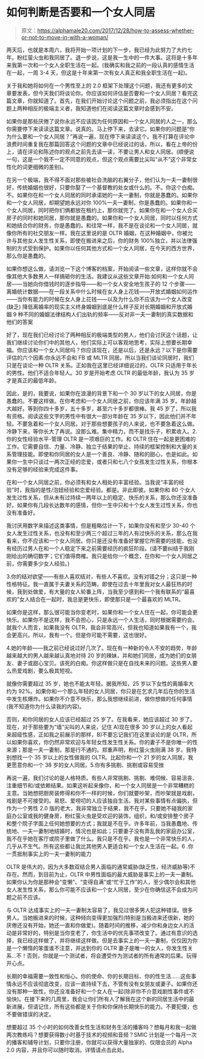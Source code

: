 # 如何判断是否要和一个女人同居

> 原文：<https://alphamale20.com/2017/12/28/how-to-assess-whether-or-not-to-move-in-with-a-woman/>

两天后，也就是本周六，我将开始一项计划的下一步，我已经为此努力了大约七年。粉红萤火虫和我同居了。退一步说，这是我一生中的一件大事。这将是十多年来我第一次和一个女人全职生活在一起。(我确实和我之前的一段认真的感情生活在一起，一周 3-4 天，但这是十年来第一次有女人真正和我全职生活在一起)。

关于我和她将如何在一个男性至上的 2.0 框架下处理这个问题，我还有更多的文章要发表，但今天我们将谈论你。你应该如何评估是否要和一个女人同居？看完这篇文章，你就知道了。首先，在我们开始讨论这个问题之前，我必须指出在这个问题上两种相反的极端主义者，我知道他们在阅读这篇文章时会感到不安。

如果你是那些厌倦了说你永远不应该因为任何原因和一个女人同居的人之一，那么你需要停下来读读这篇文章。说真的。马上停下来，去读它。如果你的问题是“你为什么要和一个女人同居？”再说一遍，现在停下来读读这个。我不打算在评论中浪费时间重复我在那篇回答这个问题的文章中已经说过的话，所以，看在上帝的份上，请在评论和陈述你的观点之前先去读一读，不要让男人和女人同居。(顺便说一句，这是一个我不一定不同意的观点，但这个观点需要比尖叫“从不”这个非常女性化的词更细微的差别)。

在另一个极端，我不得不面对那些被社会洗脑的右翼分子，他们认为一夫一妻制很好，传统婚姻也很好，只要你娶了一个基督教的处女或什么的。不。你这个白痴。不。如果你在和一个女人同居的同时承诺她的一夫一妻制，你就是愚蠢的。如果你和一个女人同居，却期望她永远对你 100%一夫一妻制，你是愚蠢的。如果你和一个女人同居，同时把你们俩都放在租约上，那你就完了。如果你在和一个女人合买房子的同时和她同居，那你就是愚蠢的。如果你和一个女人同居，同时以任何方式和她结合你的财务，你是愚蠢的。和往常一样，我不是在谈论和一个女人同居，就像你所有的社交朋友一样。我在这里说的是 OLTR 婚姻，在这种婚姻中，你被允许与其他女人发生性关系，即使在搬进来之后，你的财务 100%独立，并以法律强制的方式受到保护。如果你以任何其他方式和一个女人同居，在今天的西方世界，那么你是愚蠢的。

如果你想这么做，请浏览一下这个博客的档案，开始阅读一些文章，这样你就不会像其他大多数男人一样搞砸你的生活。我建议从这些文章开始:如何和一个女人同居——当她向你借钱时的逐步指导——和一个女人安全地生孩子的 12 个步骤——离婚统计数据——在一段关系中什么时候在女人身上花钱——开放式婚姻如何运作——当你有能力的时候在女人身上花钱——以及为什么你不应该为一个女人改变(缺乏) 降低离婚率的现实主义终身婚姻到底是什么样子反对长期婚姻和开放式婚姻 9 种不同的婚姻法律结构人们出轨的频率——反对非一夫一妻制的真实数据和他们的答案

好了，现在我们已经讨论了两种相反的极端类型的男人，他们会讨厌这个话题，让我们继续讨论你们中的其他人，他们实际上可以客观地思考，实际上想要长期幸福。你应该和一个女人同居吗？你应该现在，还是以后，还是永远？以下是你需要评估的六个因素:你永远不会和 FB 或 MLTR 同居。所以当我们谈论同居时，我们只是在谈论一种 OLTR 关系。正如我在这里已经详细说过的，OLTR 只适用于年长的男性。他们不适合年轻人。30 岁是开始考虑 OLTR 的最低年龄，我认为 35 岁才是真正的最低年龄。

因此，是的，我要说，如果你在浪漫的背景下和一个 30 岁以下的女人同居，你是愚蠢的。不要这样做。在你考虑和一个女人同居之前，你应该年满 35 岁。年龄越大越好。等到你四十多岁，五十多岁，甚至六十多岁都很棒。我 45 岁了，所以我有资格。阅读这些文字的男性中有很大一部分年龄在 35 岁以下，因此他们并不年轻。不要急着和一个女人同居。对于那些想要孩子的人来说，也不要急着这么做。冷静下来，等你长大了再说。没那么难。集中精力，而不是找乐子，积累收入。2.你的女性经验水平-管理 OLTR 是一项艰巨的工作。和 OLTR 住在一起是更困难的工作。它需要自信、力量、冷静、独立于结果的举止、持续的框架控制和大量的关系管理技能。即使和你同居的女人是一个善良、冷静、随和的甜心，也是如此。如果你一生中只谈过一两次正经的恋爱，或者只和七八个女孩发生过性关系，你根本没有足够的经验来完成这件事。

在和一个女人同居之前，你必须有和女人相处的丰富经验。当我说“丰富的经验”时，我指的是性/泡妞经验和恋爱经验。都是。非此即彼。如果你和 80 个女人发生过性关系，但从未有过持续一两年以上的稳定、快乐的关系，那么你还没准备好。如果你有几段长达数年的感情，但你一生中只和十个女人发生过性关系，你也没有准备好。

我讨厌用数字来描述这类事情，但是粗略估计一下，如果你没有和至少 30-40 个女人发生过性关系，也没有和至少两三个超过三年的人有过快乐的关系，那么在我看来，你不应该和一个女人同居。你只是还没有准备好掌握它所需要的技能，也没有经历过男人在和一个人稳定下来之前需要经历的疯狂阶段。(请不要纠结于我刚刚给出的确切数字；它们值得商榷。我只是给你一个概念，在你和一个女人同居之前，你需要多少女人经验。)

3.你的结对欲望——有些人喜欢结对，有些人不喜欢。没有对错之分；这只是一种性格特征。我一直属于夫妻关系的范畴。即使在过去十年里我对女人最狂热的时候，我到处做爱，有大量的女人轮番上阵，当我至少感到和一个我有联系的“最喜欢的”女人结合在一起时，我总是更快乐，即使那只是一个最喜欢的 MLTR。

如果你是这样，那么很可能当你变老时，如果你和一个女人住在一起，你可能会更快乐。如果你不是这样，我不会担心，只是永远一个人生活，同时根据需要约会。就我个人而言，如果我没有 OLTR，我会非常高兴，但我也知道如果我有一个，我会更高兴。所以，我有一个。但是你可能不需要，这也很好。

4.她的年龄——我之前已经说过好几次了。现在有一种新的令人不安的趋势，年龄越来越大的男人越来越认真地对待 20 岁的辣妹，并和她们同居，成为她们的女朋友、妻子或甜心宝贝。该死的白痴。你这样做只是在自找未来的问题。这些男人要么热爱戏剧，要么极其短视。

就像你需要超过 35 岁，她也不能太年轻。据我所知，25 岁以下女性的离婚率大约为 92%。如果你和一个那么年轻的女人同居，你只是在乞求几年后在你的生活中发生核爆炸。如果你不介意不快乐，那么我想继续前进，做你想做的任何事情(我不知道你为什么读我的内容)。

否则，和你同居的女人应该已经超过 25 岁了。在我看来，她应该超过 30 岁了。现在，对于那些要为“墙”尖叫的人来说，记住 A)现在很多 30 岁以上的女人看起来超级性感，正如我之前展示的那样，B)不要忘记我们在这里谈论的是 OLTR，所以如果你喜欢，你仍然非常欢迎与年轻女性发生性关系。你的妻子不是你唯一的性来源；那是一夫一妻制，那是行不通的。郑重声明，粉红萤火虫刚满 38 岁。我特别想找一个 35 岁以上的女性做我的 OLTR。比起你和一个 21 岁的女人同居，我更愿意你和一个 38 岁的女人同居。5.你有多挑剔、挑剔或容易受挫

再说一遍，我们讨论的是人格特质。有些人非常挑剔、挑剔、难伺候、容易沮丧、注重细节和/或依赖结果。如果这听起来像你，和一个女人同居是一个非常糟糕的主意。当她想把厨房装修得和你不一样的时候，你们就要吵架，而吵架就是戏剧，戏剧是不可接受的。易怒、爱唠叨的人应该独自生活。我对某些事情有点偏执，但作为一个男性 2.0 版的老大，我非常独立于结果，我不在乎。只要她不碰我的家庭办公室或我的健身房，粉红萤火虫是受欢迎的装饰，组织，和/或安排整个房子和整个院子字面上任何她想要的方式；我就是不在乎。许多年前，当我愚蠢地、传统地、一夫一妻制地结婚时，情况也是如此；只要妻子没有弄乱我的家庭办公室，我不在乎她在客厅或院子里做了什么。我只是不在乎。我也是一个非常快乐的人，几乎从不生气。所有这些都让我比其他男人更适合和一个女人生活在一起。6 .你一贯抵制事实上的一夫一妻制的能力

OLTR 是伟大的，因为大多数双结合男人面临的通常威胁(缺乏性，经济威胁等)不存在。然而，到目前为止，OLTR 中男性面临的最大威胁是事实上的一夫一妻制。如果你认为你是那种会“变懒”、“变得自满”或“忙于工作”的人，至少偶尔会和其他女人发生性关系，那么你可能不应该和一个女人同居，至少在你确信这不会成为问题之前不应该。

与 OLTR 达成事实上的一夫一妻制太容易了，我见过很多男人犯这种错误。很多男人。当她搬进来的时候，这种倾向变得更加强烈(特别是当搬进来还很新，她的厌倦还没有开始，她还一直和你做爱)。随着时间的推移，减少你和身边女人的活动是非常好的，特别是当你变老了，你生活中的优先事项改变了。通过有意识的选择，我已经这样做了，并将继续这样做。但是去事实上的一夫一妻制，仅仅因为你是一个懒惰的笨蛋谁不注意，并达到你的 OLTR 妻子是唯一的女人，你发生性关系…不！否则，你就是一个测试者，将会遭受作为测试者的所有通常的后果。玩得开心点。

长期的幸福需要一致性和恒心。你的使命、你的长期目标、你的性生活……这些事情永远不应该彻底改变，应该一直持续下去，不管有没有女朋友或妻子。如果你还没有那种一致性，你还没准备好和一个女人在一起(除非你不介意戏剧性事件或不愉快)。在接下来的几周里，我会让你们所有人了解我在这个新的同居生活中的最新进展，但请记住，所有这些都是关于你和你保持长期快乐的能力。不要犯傻，也不要做错误的决定。

想要超过 35 个小时的如何改善女性生活和财务生活的播客吗？想每月和我一起做两次教练吗？想要获得数小时基于技术的视频和音频？SMIC 计划是一个每月一次的播客和辅导计划，只要你注册，你就可以获得大量独家的、仅限会员的 Alpha 2.0 内容，并且你可以随时取消。详情请点击此处。